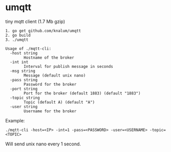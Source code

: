 # umqtt
tiny mqtt client (1.7 Mb gzip)

```
1. go get github.com/knalum/umqtt
2. go build
3. ./umqtt
```

```
Usage of ./mqtt-cli:
  -host string
    	Hostname of the broker
  -int int
    	Interval for publish message in seconds
  -msg string
    	Message (default unix nano)
  -pass string
    	Password for the broker
  -port string
    	Port for the broker (default 1883) (default "1883")
  -topic string
    	Topic (default A) (default "A")
  -user string
    	Username for the broker

```

Example:

```
./mqtt-cli -host=<IP> -int=1 -pass=<PASSWORD> -user=<USERNAME> -topic=<TOPIC>
```

Will send unix nano every 1 second.
